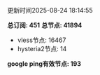 更新时间2025-08-24 18:14:55

**总订阅: 451**
**总节点: 41894**
- vless节点: 16467
- hysteria2节点: 14

**google ping有效节点: 193**
